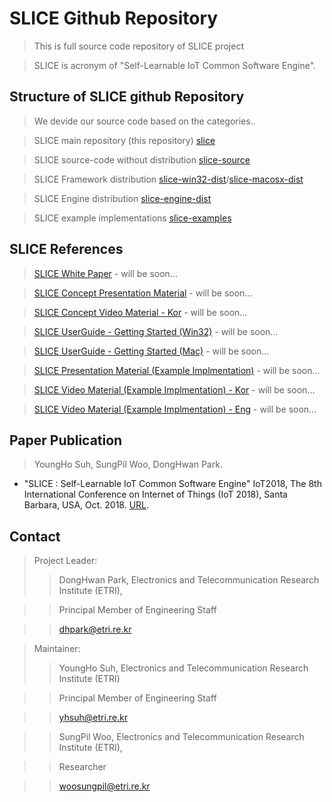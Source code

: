 # SLICE Github Repository #
> This is full source code repository of SLICE project

> SLICE is acronym of "Self-Learnable IoT Common Software Engine".

## Structure of SLICE github Repository ##
> We devide our source code based on the categories..

> SLICE main repository (this repository) [slice](https://github.com/slice-project/slice)

> SLICE source-code without distribution [slice-source](https://github.com/slice-project/slice-source)

> SLICE Framework distribution [slice-win32-dist](https://github.com/slice-project/slice-win32-dist)/[slice-macosx-dist](https://github.com/slice-project/slice-macosx-dist) 

> SLICE Engine distribution [slice-engine-dist](https://github.com/slice-project/slice-macosx-dist)

> SLICE example implementations [slice-examples](https://github.com/slice-project/slice-examples)

## SLICE References ##
> [SLICE White Paper](https://github.com/slice-project/slice-win32-dist) - will be soon...

> [SLICE Concept Presentation Material](https://github.com/slice-project/slice-win32-dist) - will be soon...

> [SLICE Concept Video Material - Kor](https://github.com/slice-project/slice-win32-dist) - will be soon...

> [SLICE UserGuide - Getting Started (Win32)](https://github.com/slice-project/slice-win32-dist) - will be soon...

> [SLICE UserGuide - Getting Started (Mac)](https://github.com/slice-project/slice-win32-dist) - will be soon...

> [SLICE Presentation Material (Example Implmentation)](https://github.com/slice-project/slice-win32-dist) - will be soon...

> [SLICE Video Material (Example Implmentation) - Kor](https://github.com/slice-project/slice-win32-dist) - will be soon...

> [SLICE Video Material (Example Implmentation) - Eng](https://github.com/slice-project/slice-win32-dist) - will be soon...


## Paper Publication ##
> YoungHo Suh, SungPil Woo, DongHwan Park. 
- "SLICE : Self-Learnable IoT Common Software Engine" IoT2018, The 8th International Conference on Internet of Things (IoT 2018), Santa Barbara, USA, Oct. 2018. [URL](https://dl.acm.org/citation.cfm?doid=3277593.3277603).

## Contact ##

> Project Leader:
>> DongHwan Park,  Electronics and Telecommunication Research Institute (ETRI),  

>> Principal Member of Engineering Staff

>> dhpark@etri.re.kr

> Maintainer:
>> YoungHo Suh, Electronics and Telecommunication Research Institute (ETRI)

>> Principal Member of Engineering Staff 

>> yhsuh@etri.re.kr

>> SungPil Woo, Electronics and Telecommunication Research Institute (ETRI), 

>> Researcher

>> woosungpil@etri.re.kr

